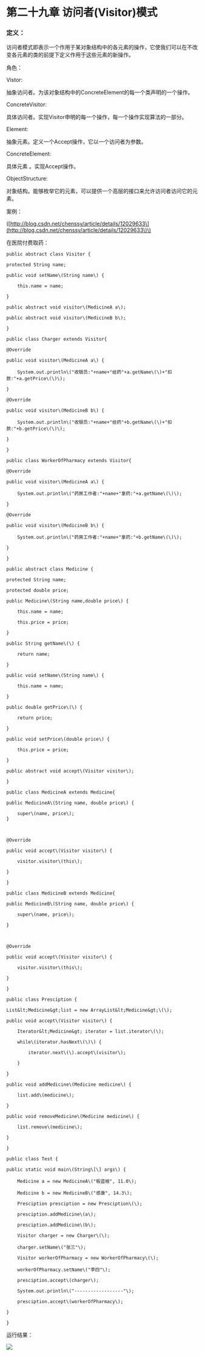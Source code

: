 # 第二十九章 访问者\(Visitor\)模式

### 定义：

访问者模式即表示一个作用于某对象结构中的各元素的操作，它使我们可以在不改变各元素的类的前提下定义作用于这些元素的新操作。

角色：

Vistor:

抽象访问者。为该对象结构中的ConcreteElement的每一个类声明的一个操作。

ConcreteVisitor:

具体访问者。实现Visitor申明的每一个操作，每一个操作实现算法的一部分。

Element:

抽象元素。定义一个Accept操作，它以一个访问者为参数。

ConcreteElement:

具体元素 。实现Accept操作。

ObjectStructure:

对象结构。能够枚举它的元素，可以提供一个高层的接口来允许访问者访问它的元素。

案例：

\([http://blog.csdn.net/chenssy/article/details/12029633\](http://blog.csdn.net/chenssy/article/details/12029633\)\)

在医院付费取药：

`public abstract class Visitor {`

```
protected String name;

public void setName\(String name\) {

    this.name = name;

}

public abstract void visitor\(MedicineA a\);

public abstract void visitor\(MedicineB b\);
```

`}`

`public class Charger extends Visitor{`

```
@Override

public void visitor\(MedicineA a\) {

    System.out.println\("收银员:"+name+"给药"+a.getName\(\)+"扣款:"+a.getPrice\(\)\);

}

@Override

public void visitor\(MedicineB b\) {

    System.out.println\("收银员:"+name+"给药"+b.getName\(\)+"扣款:"+b.getPrice\(\)\);

}
```

`}`

`public class WorkerOfPharmacy extends Visitor{`

```
@Override

public void visitor\(MedicineA a\) {

    System.out.println\("药房工作者:"+name+"拿药:"+a.getName\(\)\);

}

@Override

public void visitor\(MedicineB b\) {

    System.out.println\("药房工作者:"+name+"拿药:"+b.getName\(\)\);

}
```

`}`

`public abstract class Medicine {`

```
protected String name;

protected double price;

public Medicine\(String name,double price\) {

    this.name = name;

    this.price = price;

}

public String getName\(\) {

    return name;

}

public void setName\(String name\) {

    this.name = name;

}

public double getPrice\(\) {

    return price;

}

public void setPrice\(double price\) {

    this.price = price;

}

public abstract void accept\(Visitor visitor\);
```

`}`

`public class MedicineA extends Medicine{`

```
public MedicineA\(String name, double price\) {

    super\(name, price\);
}



@Override

public void accept\(Visitor visitor\) {

    visitor.visitor\(this\);

}
```

`}`

`public class MedicineB extends Medicine{`

```
public MedicineB\(String name, double price\) {

    super\(name, price\);

}



@Override

public void accept\(Visitor visitor\) {

    visitor.visitor\(this\);

}
```

`}`

`public class Presciption {`

```
List&lt;Medicine&gt;list = new ArrayList&lt;Medicine&gt;\(\);

public void accept\(Visitor visitor\) {

    Iterator&lt;Medicine&gt; iterator = list.iterator\(\);

    while\(iterator.hasNext\(\)\) {

        iterator.next\(\).accept\(visitor\);

    }

}

public void addMedicine\(Medicine medicine\) {

    list.add\(medicine\);

}

public void removeMedicine\(Medicine medicine\) {

    list.remove\(medicine\);

}
```

`}`

`public class Test {`

```
public static void main\(String\[\] args\) {

    Medicine a = new MedicineA\("板蓝根", 11.0\);

    Medicine b = new MedicineB\("感康", 14.3\);

    Presciption presciption = new Presciption\(\);

    presciption.addMedicine\(a\);

    presciption.addMedicine\(b\);

    Visitor charger = new Charger\(\);

    charger.setName\("张三"\);

    Visitor workerOfPharmacy = new WorkerOfPharmacy\(\);

    workerOfPharmacy.setName\("李四"\);

    presciption.accept\(charger\);

    System.out.println\("------------------"\);

    presciption.accept\(workerOfPharmacy\);

}
```

`}`

运行结果：

![](/assets/image29_1.png)

